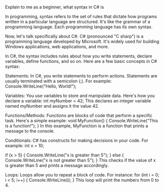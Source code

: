 Explain to me as a beginner, what syntax in C# is

In programming, syntax refers to the set of rules that dictate how programs written in a particular language are structured. It's like the grammar of a programming language. Each programming language has its own syntax.

Now, let's talk specifically about C#. C# (pronounced "C sharp") is a programming language developed by Microsoft. It's widely used for building Windows applications, web applications, and more.

In C#, the syntax includes rules about how you write statements, declare variables, define functions, and so on. Here are a few basic concepts in C# syntax:

Statements: In C#, you write statements to perform actions. Statements are usually terminated with a semicolon (;). For example:
Console.WriteLine("Hello, World!");

Variables: You use variables to store and manipulate data. Here's how you declare a variable:
int myNumber = 42;
This declares an integer variable named myNumber and assigns it the value 42.

Functions/Methods: Functions are blocks of code that perform a specific task. Here's a simple example:
void MyFunction()
{
    Console.WriteLine("This is a function!");
}
In this example, MyFunction is a function that prints a message to the console.

Conditionals: C# has constructs for making decisions in your code. For example:
int x = 10;

if (x > 5)
{
    Console.WriteLine("x is greater than 5");
}
else
{
    Console.WriteLine("x is not greater than 5");
}
This checks if the value of x is greater than 5 and prints a message accordingly.

Loops: Loops allow you to repeat a block of code. For instance:
for (int i = 0; i < 5; i++)
{
    Console.WriteLine(i);
}
This loop will print the numbers from 0 to 4.